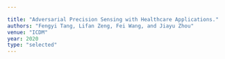 ```yaml
---

title: "Adversarial Precision Sensing with Healthcare Applications."
authors: "Fengyi Tang, Lifan Zeng, Fei Wang, and Jiayu Zhou"
venue: "ICDM"
year: 2020
type: "selected"
---
```


